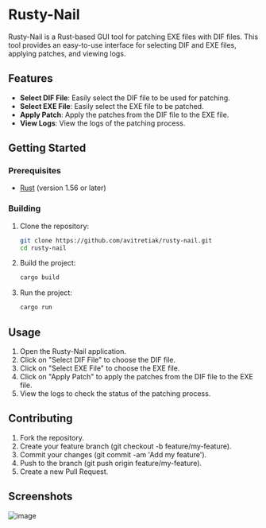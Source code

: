 # Rusty-Nail

Rusty-Nail is a Rust-based GUI tool for patching EXE files with DIF files. This tool provides an easy-to-use interface for selecting DIF and EXE files, applying patches, and viewing logs.

## Features

- **Select DIF File**: Easily select the DIF file to be used for patching.
- **Select EXE File**: Easily select the EXE file to be patched.
- **Apply Patch**: Apply the patches from the DIF file to the EXE file.
- **View Logs**: View the logs of the patching process.

## Getting Started

### Prerequisites

- [Rust](https://www.rust-lang.org/tools/install) (version 1.56 or later)

### Building

1. Clone the repository:
    ```sh
    git clone https://github.com/avitretiak/rusty-nail.git
    cd rusty-nail
    ```

2. Build the project:
    ```sh
    cargo build
    ```

3. Run the project:
    ```sh
    cargo run
    ```

## Usage
1. Open the Rusty-Nail application.
2. Click on "Select DIF File" to choose the DIF file.
3. Click on "Select EXE File" to choose the EXE file.
4. Click on "Apply Patch" to apply the patches from the DIF file to the EXE file.
5. View the logs to check the status of the patching process.

## Contributing
1. Fork the repository.
2. Create your feature branch (git checkout -b feature/my-feature).
3. Commit your changes (git commit -am 'Add my feature').
4. Push to the branch (git push origin feature/my-feature).
5. Create a new Pull Request.


## Screenshots
![image](https://github.com/avitretiak/rusty-nail/assets/24854974/ddcf6304-c9dd-49ef-a86e-027cf1dc2793)
